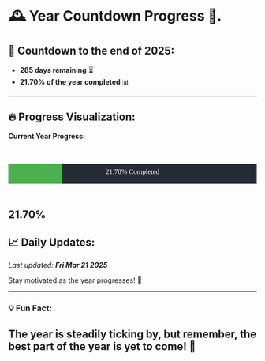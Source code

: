 
# &#x1F570; **Year Countdown Progress** &#x1F389;.

## &#x1F4C5; Countdown to the end of 2025:
- **285 days remaining** &#x23F3;
- **21.70% of the year completed** &#x1F4CA;

---

## &#x1F525; **Progress Visualization**:

**Current Year Progress:**

<br><br>
![Progress Bar](https://raw.githubusercontent.com/dayanidigv/year-countdown-progress/main/progress-bar.svg)
<br><br>

**21.70%**
---

## &#x1F4C8; **Daily Updates**:

_Last updated: **Fri Mar 21 2025**_

Stay motivated as the year progresses! &#x1F680;

--- 

### &#x1F4A1; **Fun Fact:**
The year is steadily ticking by, but remember, the best part of the year is yet to come! &#x1F31F;
---
